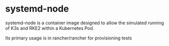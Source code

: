 # systemd-node

systemd-node is a container image designed to allow the simulated running of K3s and RKE2 within a Kubernetes Pod.

Its primary usage is in rancher/rancher for provisioning tests